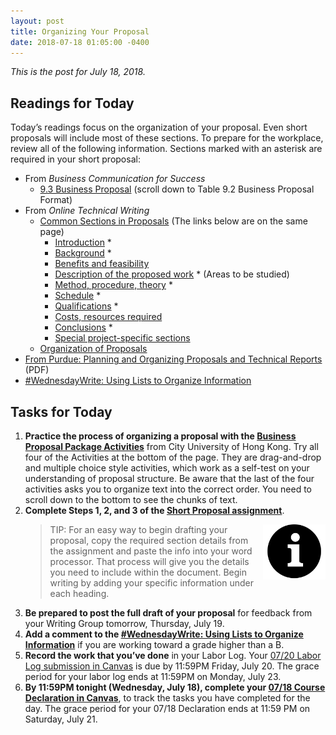 ```yaml
---
layout: post
title: Organizing Your Proposal
date: 2018-07-18 01:05:00 -0400
---
```

<p><em>This is the post for July 18, 2018.</em></p>
<h2 id="readings">Readings for Today</h2>
<p>Today’s readings focus on the organization of your proposal. Even short proposals will include most of these sections. To prepare for the workplace, review all of the following information. Sections marked with an asterisk are required in your short proposal:</p>
<ul>
  <li>From <em>Business Communication for Success</em>
<ul>
      <li><a href="http://open.lib.umn.edu/businesscommunication/chapter/9-3-business-proposal/" target="_blank">9.3 Business Proposal</a> (scroll down to Table 9.2 Business Proposal Format)</li>
    </ul>
  </li>
  <li>From <em>Online Technical Writing</em>
    <ul>
      <li><a href="https://www.prismnet.com/~hcexres/textbook/props.html#sections_proposals" target="_blank">Common Sections in Proposals</a> (The links below are on the same page)
        <ul>
          <li><a href="https://www.prismnet.com/~hcexres/textbook/props.html#introduction" target="_blank">Introduction</a> &ast;</li>
          <li><a href="https://www.prismnet.com/~hcexres/textbook/props.html#background" target="_blank">Background</a> &ast;</li>
          <li><a href="https://www.prismnet.com/~hcexres/textbook/props.html#benefits" target="_blank">Benefits and feasibility</a></li>
          <li><a href="https://www.prismnet.com/~hcexres/textbook/props.html#description" target="_blank">Description of the proposed work</a> &ast; (Areas to be studied)</li>
          <li><a href="https://www.prismnet.com/~hcexres/textbook/props.html#method" target="_blank">Method, procedure, theory</a> &ast;</li>
          <li><a href="https://www.prismnet.com/~hcexres/textbook/props.html#schedule" target="_blank">Schedule</a> &ast;</li>
          <li><a href="https://www.prismnet.com/~hcexres/textbook/props.html#qualifications" target="_blank">Qualifications</a> &ast;</li>
          <li><a href="https://www.prismnet.com/~hcexres/textbook/props.html#costs" target="_blank">Costs, resources required</a></li>
          <li><a href="https://www.prismnet.com/~hcexres/textbook/props.html#conclusions" target="_blank">Conclusions</a> &ast;</li>
          <li><a href="https://www.prismnet.com/~hcexres/textbook/props.html#special" target="_blank">Special project-specific sections</a></li>
</ul>
      </li>
      <li><a href="https://www.prismnet.com/~hcexres/textbook/props.html#organization" target="_blank">Organization of Proposals</a></li>
    </ul>
  </li>
<li><a href="https://owl.english.purdue.edu/media/pdf/20080628094326_727.pdf" target="_blank"> From Purdue: Planning and  Organizing  Proposals and  Technical  Reports</a> (PDF)</li>
<li><a href="https://tracigardner.github.io/UsingLists/" target="_blank">#WednesdayWrite: Using Lists to Organize Information</a></li>
</ul>
<h2 id="tasks">Tasks for Today</h2>
<ol class="listDS">
<li><strong>Practice the process of organizing  a proposal with the <a href="http://elss.elc.cityu.edu.hk/ELSS/Resource/Business Proposal Package/" target="_blank">Business Proposal Package Activities</a></strong> from City University of Hong Kong. Try all four of the Activities at the bottom of the page. They are drag-and-drop and multiple choice style activities, which work as a self-test on your understanding of proposal structure. Be aware that the last of the four activities asks you to organize text into the correct order. You need to scroll down to the bottom to see the chunks of text. </li>
<li><strong>Complete Steps 1, 2, and 3 of the <a href="https://canvas.vt.edu/courses/70739/assignments/442799" target="_parent">Short Proposal assignment</a></strong>.<blockquote>
<img src="/images/noun_Information_1129953.png" style="float: right;width: 100px;height: auto;" />TIP: For an easy way to  begin drafting your proposal, copy the required section details from the assignment and paste the info into your word processor. That process will give you the details you need to include within the document. Begin writing by adding your specific information under each heading.</blockquote></li>
<li><strong>Be prepared to post the full draft of your proposal</strong> for feedback from your Writing Group tomorrow, Thursday, July 19.</li>
<li><strong>Add a comment to the <a href="https://tracigardner.github.io/UsingLists/" target="_blank">#WednesdayWrite: Using Lists to Organize Information</a></strong> if you are working toward a grade higher than a B.</li>
<li><strong>Record the work that you&rsquo;ve done</strong> in your Labor Log. Your <a href="https://canvas.vt.edu/courses/70739/assignments/444291" target="_parent">07/20 Labor Log submission  in Canvas</a> is due by 11:59PM Friday, July 20. The grace period for your labor log ends at 11:59PM on Monday, July 23.</li>
<li><strong>By 11:59PM tonight (Wednesday, July 18), complete your <a href="https://canvas.vt.edu/courses/70739/quizzes/111478" target="_parent">07/18 Course Declaration in Canvas</a></strong>, to track the tasks you have completed for the day. The grace period for your 07/18 Declaration ends at 11:59 PM on Saturday, July 21.</li></ol>
